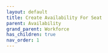 ```yaml
---
layout: default
title: Create Availability For Seat
parent: Availability
grand_parent: Workforce
has_children: true
nav_order: 1
---
```


